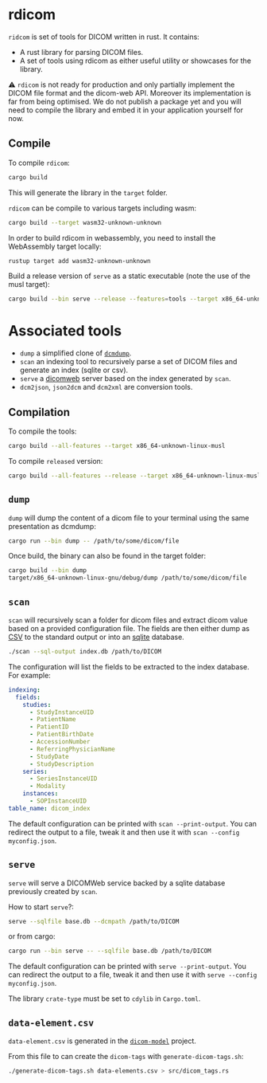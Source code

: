 # rdicom

`ridcom` is set of tools for DICOM written in rust. It contains:
- A rust library for parsing DICOM files.
- A set of tools using rdicom as either useful utility or showcases for the library.


⚠️ `rdicom` is not ready for production and only partially implement the DICOM
file format and the dicom-web API. Moreover its implementation is far from being
optimised. We do not publish a package yet and you will need to compile the library
and embed it in your application yourself for now.

## Compile

To compile `rdicom`:
```bash
cargo build
```

This will generate the library in the `target` folder.

`rdicom` can be compile to various targets including wasm:
```bash
cargo build --target wasm32-unknown-unknown
```

In order to build rdicom in webassembly, you need to install the WebAssembly target locally:
```bash
rustup target add wasm32-unknown-unknown
```

Build a release version of `serve` as a static executable (note the use of the musl target):
```bash
cargo build --bin serve --release --features=tools --target x86_64-unknown-linux-musl
```

# Associated tools

- `dump` a simplified clone of [`dcmdump`](https://support.dcmtk.org/docs/dcmdump.html).
- `scan` an indexing tool to recursively parse a set of DICOM files and generate an index (sqlite or csv).
- `serve` a [dicomweb](https://www.dicomstandard.org/using/dicomweb) server based on the index generated by `scan`.
- `dcm2json`, `json2dcm` and `dcm2xml` are conversion tools.

## Compilation

To compile the tools:
```bash
cargo build --all-features --target x86_64-unknown-linux-musl
```

To compile `released` version:
```bash
cargo build --all-features --release --target x86_64-unknown-linux-musl
```

## `dump`

`dump` will dump the content of a dicom file to your terminal using the same presentation as
dcmdump:
```bash
cargo run --bin dump -- /path/to/some/dicom/file
```

Once build, the binary can also be found in the target folder:
```bash
cargo build --bin dump
target/x86_64-unknown-linux-gnu/debug/dump /path/to/some/dicom/file
```

## `scan`

`scan` will recursively scan a folder for dicom files and extract dicom value based
on a provided configuration file. The fields are then either dump as
[CSV](https://en.wikipedia.org/wiki/Comma-separated_values)
to the standard output or into an [sqlite](https://sqlite.org/index.html) database.

```bash
./scan --sql-output index.db /path/to/DICOM
```

The configuration will list the fields to be extracted to the index database. For example:
```yaml
indexing:
  fields:
    studies:
      - StudyInstanceUID
      - PatientName
      - PatientID
      - PatientBirthDate
      - AccessionNumber
      - ReferringPhysicianName
      - StudyDate
      - StudyDescription
    series:
      - SeriesInstanceUID
      - Modality
    instances:
      - SOPInstanceUID
table_name: dicom_index
```

The default configuration can be printed with `scan --print-output`. You can
redirect the output to a file, tweak it and then use it with
`scan --config myconfig.json`.

## `serve`

`serve` will serve a DICOMWeb service backed by a sqlite database previously created
by `scan`.

How to start `serve`?:
```bash
serve --sqlfile base.db --dcmpath /path/to/DICOM
```

or from cargo:
```bash
cargo run --bin serve -- --sqlfile base.db /path/to/DICOM
```

The default configuration can be printed with `serve --print-output`. You can
redirect the output to a file, tweak it and then use it with
`serve --config myconfig.json`.

The library `crate-type` must be set to `cdylib` in `Cargo.toml`.

## `data-element.csv`

`data-element.csv` is generated in the [`dicom-model`](https://bitbucket.org/jdmichaud/dicom-model/) project.

From this file to can create the `dicom-tags` with `generate-dicom-tags.sh`:
```bash
./generate-dicom-tags.sh data-elements.csv > src/dicom_tags.rs
```
